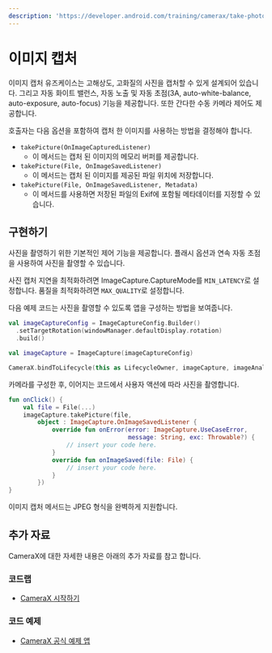 ```yaml
---
description: 'https://developer.android.com/training/camerax/take-photo를 번역한 문서입니다.'
---
```


# 이미지 캡처

이미지 캡처 유즈케이스는 고해상도, 고화질의 사진을 캡처할 수 있게 설계되어 있습니다. 그리고 자동 화이트 밸런스, 자동 노출 및 자동 초점\(3A, auto-white-balance, auto-exposure, auto-focus\) 기능을 제공합니다. 또한 간다한 수동 카메라 제어도 제공합니다.

호출자는 다음 옵션을 포함하여 캡처 한 이미지를 사용하는 방법을 결정해야 합니다.

* `takePicture(OnImageCapturedListener)`
  * 이 메서드는 캡처 된 이미지의 메모리 버퍼를 제공합니다.
* `takePicture(File, OnImageSavedListener)`
  * 이 메서드는 캡처 된 이미지를 제공된 파일 위치에 저장합니다.
* `takePicture(File, OnImageSavedListener, Metadata)`
  * 이 메서드를 사용하면 저장된 파일의 Exif에 포함될 메타데이터를 지정할 수 있습니다.

## 구현하기 <a id="toc_1"></a>

사진을 촬영하기 위한 기본적인 제어 기능을 제공합니다. 플래시 옵션과 연속 자동 초점을 사용하여 사진을 촬영할 수 있습니다.

사진 캡처 지연을 최적화하려면 ImageCapture.CaptureMode를 `MIN_LATENCY`로 설정합니다. 품질을 최적화하려면 `MAX_QUALITY`로 설정합니다.

다음 예제 코드는 사진을 촬영할 수 있도록 앱을 구성하는 방법을 보여줍니다.

```kotlin
val imageCaptureConfig = ImageCaptureConfig.Builder()
  .setTargetRotation(windowManager.defaultDisplay.rotation)
  .build()

val imageCapture = ImageCapture(imageCaptureConfig)

CameraX.bindToLifecycle(this as LifecycleOwner, imageCapture, imageAnalysis, preview)
```

카메라를 구성한 후, 이어지는 코드에서 사용자 액션에 따라 사진을 촬영합니다.

```kotlin
fun onClick() {
    val file = File(...)
    imageCapture.takePicture(file,
        object : ImageCapture.OnImageSavedListener {
            override fun onError(error: ImageCapture.UseCaseError,
                                 message: String, exc: Throwable?) {
                // insert your code here.
            }
            override fun onImageSaved(file: File) {
                // insert your code here.
            }
        })
}
```

이미지 캡처 메서드는 JPEG 형식을 완벽하게 지원합니다.

## 추가 자료 <a id="toc_10"></a>

CameraX에 대한 자세한 내용은 아래의 추가 자료를 참고 합니다.

### 코드랩 <a id="toc_11"></a>

* [CameraX 시작하기](https://codelabs.developers.google.com/codelabs/camerax-getting-started)

### 코드 예제 <a id="toc_12"></a>

* [CameraX 공식 예제 앱](https://github.com/android/camera/tree/master/CameraXBasic)

